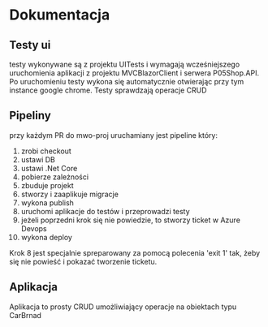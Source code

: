 ﻿# Dokumentacja
## Testy ui
testy wykonywane są z projektu UITests i wymagają wcześniejszego uruchomienia aplikacji z projektu MVCBlazorClient i serwera P05Shop.API. Po uruchomieniu testy wykona się automatycznie otwierając przy tym instance google chrome. Testy sprawdzają operacje CRUD
## Pipeliny
przy każdym PR do mwo-proj uruchamiany jest pipeline który:
1. zrobi checkout
2. ustawi DB
3. ustawi .Net Core			
4. pobierze zależności
5. zbuduje projekt
6. stworzy i zaaplikuje migracje
7. wykona publish
8. uruchomi aplikacje do testów i przeprowadzi testy
9. jeżeli poprzedni krok się nie powiedzie, to stworzy ticket w Azure Devops
10. wykona deploy

Krok 8 jest specjalnie spreparowany za pomocą polecenia 'exit 1' tak, żeby się nie powieść i pokazać tworzenie ticketu.
## Aplikacja
Aplikacja to prosty CRUD umożliwiający operacje na obiektach typu CarBrnad